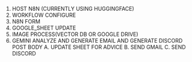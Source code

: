 1. HOST N8N (CURRENTLY USING HUGGINGFACE)
2. WORKFLOW CONFIGURE
3. N8N FORM 
4. GOOGLE_SHEET UPDATE
5. IMAGE PROCESS(VECTOR DB OR GOOGLE DRIVE)
6. GEMINI ANALYZE AND GENERATE EMAIL AND GENERATE DISCORD POST BODY
   A. UPDATE SHEET FOR ADVICE
   B. SEND GMAIL
   C. SEND DISCORD 
